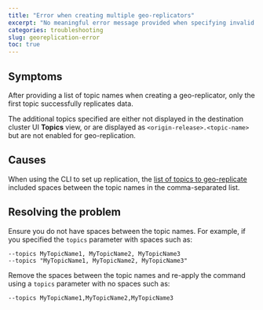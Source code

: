 ```yaml
---
title: "Error when creating multiple geo-replicators"
excerpt: "No meaningful error message provided when specifying invalid topic list format."
categories: troubleshooting
slug: georeplication-error
toc: true
---
```


## Symptoms

After providing a list of topic names when creating a geo-replicator, only the first topic successfully replicates data.  

The additional topics specified are either not displayed in the destination cluster UI **Topics** view, or are displayed as `<origin-release>.<topic-name>` but are not enabled for geo-replication.

## Causes

When using the CLI to set up replication, the [list of topics to geo-replicate](../../georeplication/setting-up/#using-the-cli) included spaces between the topic names in the comma-separated list.

## Resolving the problem

Ensure you do not have spaces between the topic names. For example, if you specified the `topics` parameter with spaces such as:

```
--topics MyTopicName1, MyTopicName2, MyTopicName3
--topics "MyTopicName1, MyTopicName2, MyTopicName3"
```

Remove the spaces between the topic names and re-apply the command using a `topics` parameter with no spaces such as:

```
--topics MyTopicName1,MyTopicName2,MyTopicName3
```
